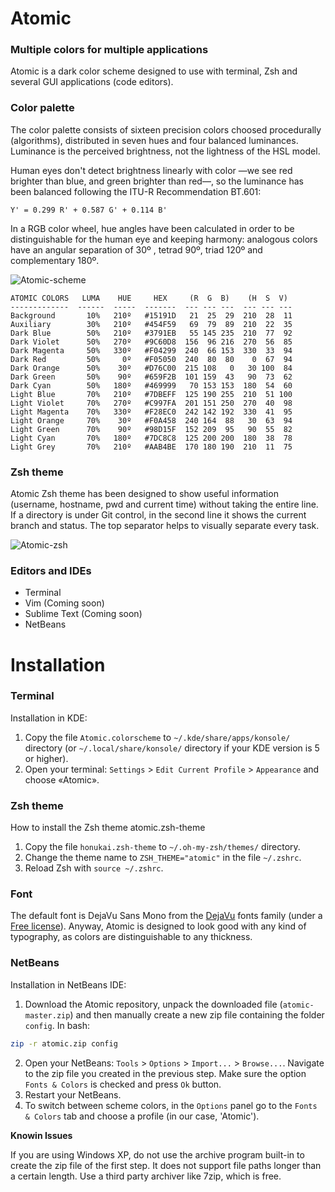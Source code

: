 # Atomic
### Multiple colors for multiple applications

Atomic is a dark color scheme designed to use with terminal, Zsh and several GUI applications (code editors).

### Color palette

The color palette consists of sixteen precision colors choosed procedurally (algorithms), distributed in seven hues and four balanced luminances. Luminance is the perceived brightness, not the lightness of the HSL model.

Human eyes don't detect brightness linearly with color —we see red brighter than blue, and green brighter than red—, so the luminance has been balanced following the ITU-R Recommendation BT.601:

`Y' = 0.299 R' + 0.587 G' + 0.114 B'`

In a RGB color wheel, hue angles have been calculated in order to be distinguishable for the human eye and keeping harmony: analogous colors have an angular separation of 30º , tetrad 90º, triad 120º and complementary 180º. 

![Atomic-scheme](https://github.com/gerardbm/Atomic/blob/master/img/atomic-scheme.png)

```
ATOMIC COLORS   LUMA    HUE     HEX     (R  G  B)    (H  S  V)
-------------  ------  -----  -------  --- --- ---  --- --- ---
Background       10%   210º   #15191D   21  25  29  210  28  11
Auxiliary        30%   210º   #454F59   69  79  89  210  22  35
Dark Blue        50%   210º   #3791EB   55 145 235  210  77  92
Dark Violet      50%   270º   #9C60D8  156  96 216  270  56  85
Dark Magenta     50%   330º   #F04299  240  66 153  330  33  94
Dark Red         50%     0º   #F05050  240  80  80    0  67  94
Dark Orange      50%    30º   #D76C00  215 108   0   30 100  84
Dark Green       50%    90º   #659F2B  101 159  43   90  73  62
Dark Cyan        50%   180º   #469999   70 153 153  180  54  60
Light Blue       70%   210º   #7DBEFF  125 190 255  210  51 100
Light Violet     70%   270º   #C997FA  201 151 250  270  40  98
Light Magenta    70%   330º   #F28EC0  242 142 192  330  41  95
Light Orange     70%    30º   #F0A458  240 164  88   30  63  94
Light Green      70%    90º   #98D15F  152 209  95   90  55  82
Light Cyan       70%   180º   #7DC8C8  125 200 200  180  38  78
Light Grey       70%   210º   #AAB4BE  170 180 190  210  11  75
```

### Zsh theme

Atomic Zsh theme has been designed to show useful information (username, hostname, pwd and current time) without taking the entire line. If a directory is under Git control, in the second line it shows the current branch and status. The top separator helps to visually separate every task.

![Atomic-zsh](https://github.com/gerardbm/Atomic/blob/master/img/prompt-zsh.png)

### Editors and IDEs

- Terminal
- Vim (Coming soon)
- Sublime Text (Coming soon)
- NetBeans

# Installation
### Terminal

Installation in KDE:

1. Copy the file `Atomic.colorscheme` to `~/.kde/share/apps/konsole/` directory (or `~/.local/share/konsole/` directory if your KDE version is 5 or higher).
2. Open your terminal: `Settings` > `Edit Current Profile` > `Appearance` and choose «Atomic».

### Zsh theme

How to install the Zsh theme atomic.zsh-theme

1. Copy the file `honukai.zsh-theme` to `~/.oh-my-zsh/themes/` directory.
2. Change the theme name to `ZSH_THEME="atomic"` in the file `~/.zshrc`.
3. Reload Zsh with `source ~/.zshrc`.

### Font

The default font is DejaVu Sans Mono from the [DejaVu](http://dejavu-fonts.org) fonts family (under a [Free license](http://dejavu-fonts.org/wiki/License)). Anyway, Atomic is designed to look good with any kind of typography, as colors are distinguishable to any thickness.

### NetBeans

Installation in NetBeans IDE:

1. Download the Atomic repository, unpack the downloaded file (`atomic-master.zip`) and then manually create a new zip file containing the folder `config`. In bash:
```bash
zip -r atomic.zip config
```
2. Open your NetBeans: `Tools` > `Options` > `Import...` > `Browse...`. Navigate to the zip file you created in the previous step. Make sure the option `Fonts & Colors` is checked and press `Ok` button.
3. Restart your NetBeans.
4. To switch between scheme colors, in the `Options` panel go to the `Fonts & Colors` tab and choose a profile (in our case, 'Atomic').

**Knowin Issues** 

If you are using Windows XP, do not use the archive program built-in to create the zip file of the first step. It does not support file paths longer than a certain length. Use a third party archiver like 7zip, which is free.
